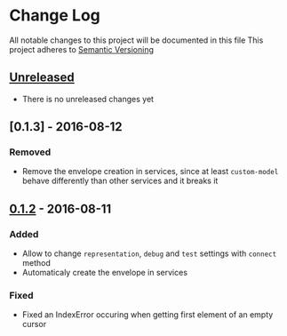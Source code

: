 # Change Log
All notable changes to this project will be documented in this file
This project adheres to [Semantic Versioning](http://semver.org/)

## [Unreleased]
 - There is no unreleased changes yet

## [0.1.3] - 2016-08-12
### Removed
 - Remove the envelope creation in services, since at least `custom-model`
   behave differently than other services and it breaks it

## [0.1.2] - 2016-08-11
### Added
 - Allow to change `representation`, `debug` and `test` settings with `connect`
   method
 - Automaticaly create the envelope in services

### Fixed
 - Fixed an IndexError occuring when getting first element of an empty cursor


[Unreleased]: https://github.com/numberly/appnexus-client/compare/0.1.2...HEAD
[0.1.2]: https://github.com/numberly/appnexus-client/compare/04af0c9a447c235bb8ba2512f710ac905c5d0c48...0.1.2
